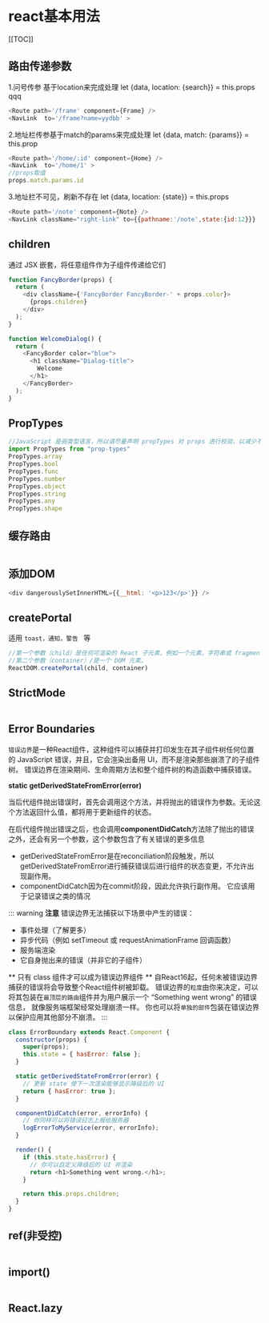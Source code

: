 # react基本用法

[[TOC]]


## 路由传递参数
1.问号传参 基于location来完成处理 let {data, location: {search}} = this.props  qqq
```js
<Route path='/frame' component={Frame} />
<NavLink  to='/frame?name=yydbb' >    
```

2.地址栏传参基于match的params来完成处理 let {data, match: {params}} = this.prop
```js
<Route path='/home/:id' component={Home} />
<NavLink  to='/home/1' >     
//props取值
props.match.params.id
```

3.地址栏不可见，刷新不存在  let {data, location: {state}} = this.props
```js
<Route path='/note' component={Note} />
<NavLink className="right-link" to={{pathname:'/note',state:{id:12}}}  />           
```


## children
通过 JSX 嵌套，将任意组件作为子组件传递给它们
```js
function FancyBorder(props) {
  return (
    <div className={'FancyBorder FancyBorder-' + props.color}>
      {props.children}
    </div>
  );
}

function WelcomeDialog() {
  return (
    <FancyBorder color="blue">
      <h1 className="Dialog-title">
        Welcome
      </h1>
    </FancyBorder>
  );
}
```

## PropTypes
```js
//JavaScript 是弱类型语言，所以请尽量声明 propTypes 对 props 进行校验，以减少不必要的问题
import PropTypes from "prop-types"
PropTypes.array
PropTypes.bool
PropTypes.func
PropTypes.number
PropTypes.object
PropTypes.string
PropTypes.any
PropTypes.shape
```

## 缓存路由
```js
```

<!-- ## 获取实际的DOM
```js
ReactDOM.findDOMNode(this.sildeWrapper).clientWidth;   //废弃  改用ref
``` -->

## 添加DOM
```js
<div dangerouslySetInnerHTML={{__html: '<p>123</p>'}} />
```

## createPortal
适用 `toast，通知，警告 ` 等
```js
//第一个参数（child）是任何可渲染的 React 子元素，例如一个元素，字符串或 fragment。
//第二个参数（container）/是一个 DOM 元素。
ReactDOM.createPortal(child, container)
```
## StrictMode
```js
```

## Error Boundaries
`错误边界`是一种React组件，这种组件可以捕获并打印发生在其子组件树任何位置的 JavaScript 错误，并且，它会渲染出备用 UI，而不是渲染那些崩溃了的子组件树。 错误边界在渲染期间、生命周期方法和整个组件树的构造函数中捕获错误。

**static getDerivedStateFromError(error)**

当后代组件抛出错误时，首先会调用这个方法，并将抛出的错误作为参数。无论这个方法返回什么值，都将用于更新组件的状态。

在后代组件抛出错误之后，也会调用**componentDidCatch**方法除了抛出的错误之外，还会有另一个参数，这个参数包含了有关错误的更多信息
+ getDerivedStateFromError是在reconciliation阶段触发，所以getDerivedStateFromError进行捕获错误后进行组件的状态变更，不允许出现副作用。
+ componentDidCatch因为在commit阶段，因此允许执行副作用。 它应该用于记录错误之类的情况

::: warning
**注意**
错误边界无法捕获以下场景中产生的错误：
+ 事件处理（了解更多）
+ 异步代码（例如 setTimeout 或 requestAnimationFrame 回调函数）
+ 服务端渲染
+ 它自身抛出来的错误（并非它的子组件）

** 只有 class 组件才可以成为错误边界组件 **
自React16起，任何未被错误边界捕获的错误将会导致整个React组件树被卸载。
错误边界的`粒度`由你来决定，可以将其包装在`最顶层的路由`组件并为用户展示一个 “Something went wrong” 的错误信息， 就像服务端框架经常处理崩溃一样。 你也可以将`单独的部件`包装在错误边界以保护应用其他部分不崩溃。
::: 
```js
class ErrorBoundary extends React.Component {
  constructor(props) {
    super(props);
    this.state = { hasError: false };
  }

  static getDerivedStateFromError(error) {
    // 更新 state 使下一次渲染能够显示降级后的 UI
    return { hasError: true };
  }

  componentDidCatch(error, errorInfo) {
    // 你同样可以将错误日志上报给服务器
    logErrorToMyService(error, errorInfo);
  }

  render() {
    if (this.state.hasError) {
      // 你可以自定义降级后的 UI 并渲染
      return <h1>Something went wrong.</h1>;
    }

    return this.props.children; 
  }
}
```
## ref(非受控)
```js
```



## import()
```js
```

## React.lazy
```js
```



